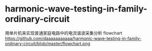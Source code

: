 # harmonic-wave-testing-in-family-ordinary-circuit
用单片机来实现普通家庭电路中的电流谐波采集分析
flowchart
https://github.com/daaaaaaaaaaa/harmonic-wave-testing-in-family-ordinary-circuit/blob/master/flowchart.png
